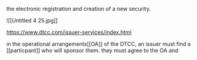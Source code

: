the electronic registration and creation of a new security.

![[Untitled 4 25.jpg]]

https://www.dtcc.com/issuer-services/index.html

in the operational arrangements[[OA]] of the DTCC, an issuer must find a [[particpant]] who will sponsor them. they must agree to the OA and 
